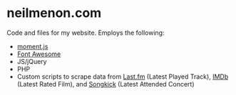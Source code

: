 # neilmenon.com
Code and files for my website. Employs the following:
- [moment.js](https://github.com/moment/moment)
- [Font Awesome](https://fontawesome.com/)
- JS/jQuery
- PHP
- Custom scripts to scrape data from [Last.fm](https://www.last.fm) (Latest Played Track), [IMDb](https://www.imdb.com) (Latest Rated Film), and [Songkick](https://songkick.com) (Latest Attended Concert)
